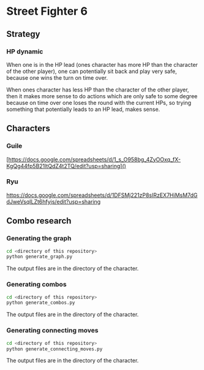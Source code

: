 # Street Fighter 6

## Strategy

### HP dynamic

When one is in the HP lead (ones character has more HP than the character of the other player),
one can potentially sit back and play very safe, because one wins the turn on time over.

When ones character has less HP than the character of the other player, then
it makes more sense to do actions which are only safe to some degree because
on time over one loses the round with the current HPs, so trying something
that potentially leads to an HP lead, makes sense.

## Characters

### Guile

[https://docs.google.com/spreadsheets/d/1_s_O958bg_4ZyOOxq_fX-KgQg44fp5B21ltQdZ4t2TQ/edit?usp=sharing]()

### Ryu

https://docs.google.com/spreadsheets/d/1DFSMj221zP8sIRzEX7HiMsM7dGdJweVsqILZt6hfyjs/edit?usp=sharing

## Combo research

### Generating the graph

```sh
cd <directory of this repository>
python generate_graph.py
```

The output files are in the directory of the character.

### Generating combos

```sh
cd <directory of this repository>
python generate_combos.py
```

The output files are in the directory of the character.

### Generating connecting moves

```sh
cd <directory of this repository>
python generate_connecting_moves.py
```

The output files are in the directory of the character.
